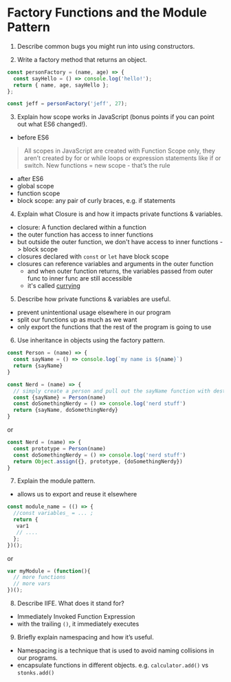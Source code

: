 # Factory Functions and the Module Pattern


1. Describe common bugs you might run into using constructors.

2. Write a factory method that returns an object.

```javascript
const personFactory = (name, age) => {
  const sayHello = () => console.log('hello!');
  return { name, age, sayHello };
};

const jeff = personFactory('jeff', 27);
```
3. Explain how scope works in JavaScript (bonus points if you can point out what ES6 changed!).

- before ES6
> All scopes in JavaScript are created with Function Scope only, they aren’t created by for or while loops or expression statements like if or switch. New functions = new scope - that’s the rule

- after ES6
- global scope
- function scope
- block scope: any pair of curly braces, e.g. if statements 

4. Explain what Closure is and how it impacts private functions & variables.

- closure: A function declared within a function
- the outer function has access to inner functions
- but outside the outer function, we don't have access to inner functions -> block scope
- closures declared with `const` or `let` have block scope
- closures can reference variables and arguments in the outer function
    - and when outer function returns, the variables passed from outer func to inner func are still accessible
    - it's called [currying](https://www.sitepoint.com/currying-in-functional-javascript/) 


5. Describe how private functions & variables are useful.
- prevent unintentional usage elsewhere in our program
- split our functions up as much as we want 
- only export the functions that the rest of the program is going to use

6. Use inheritance in objects using the factory pattern.

```javascript
const Person = (name) => {
  const sayName = () => console.log(`my name is ${name}`)
  return {sayName}
}

const Nerd = (name) => {
  // simply create a person and pull out the sayName function with destructuring assignment syntax!
  const {sayName} = Person(name)
  const doSomethingNerdy = () => console.log('nerd stuff')
  return {sayName, doSomethingNerdy}
}
```

or 

```javascript
const Nerd = (name) => {
  const prototype = Person(name)
  const doSomethingNerdy = () => console.log('nerd stuff')
  return Object.assign({}, prototype, {doSomethingNerdy})
}
```


7. Explain the module pattern.

- allows us to export and reuse it elsewhere

```javascript
const module_name = (() => {
  //const variables_ = ... ;
  return {
   var1
   // ....
  };
})();
```

or 
```javascript
var myModule = (function(){
  // more functions
  // more vars
})();
```

8. Describe IIFE. What does it stand for?
- Immediately Invoked Function Expression
- with the trailing `()`, it immediately executes

9. Briefly explain namespacing and how it’s useful.
- Namespacing is a technique that is used to avoid naming collisions in our programs.
- encapsulate functions in different objects. e.g. `calculator.add()` vs `stonks.add()`
